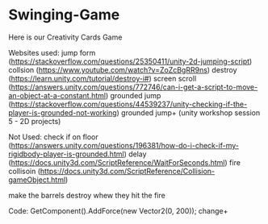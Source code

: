 # Swinging-Game
Here is our Creativity Cards Game

Websites used:
jump form (https://stackoverflow.com/questions/25350411/unity-2d-jumping-script)
collsion (https://www.youtube.com/watch?v=ZoZcBgRR9ns)
destroy (https://learn.unity.com/tutorial/destroy-i#)
screen scroll (https://answers.unity.com/questions/772746/can-i-get-a-script-to-move-an-object-at-a-constant.html)
grounded jump (https://stackoverflow.com/questions/44539237/unity-checking-if-the-player-is-grounded-not-working)
grounded jump+ (unity workshop session 5 - 2D projects)

Not Used:
check if on floor (https://answers.unity.com/questions/196381/how-do-i-check-if-my-rigidbody-player-is-grounded.html)
delay (https://docs.unity3d.com/ScriptReference/WaitForSeconds.html)
fire collisoin (https://docs.unity3d.com/ScriptReference/Collision-gameObject.html)

make the barrels destroy whew they hit the fire

Code:
GetComponent<Rigidbody2D>().AddForce(new Vector2(0, 200));
change+
